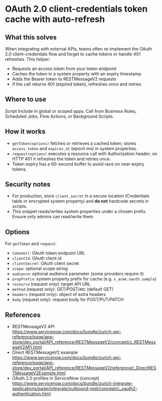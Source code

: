 # OAuth 2.0 client-credentials token cache with auto-refresh

## What this solves
When integrating with external APIs, teams often re-implement the OAuth 2.0 client-credentials flow and forget to cache tokens or handle 401 refreshes. This helper:
- Requests an access token from your token endpoint
- Caches the token in a system property with an expiry timestamp
- Adds the Bearer token to RESTMessageV2 requests
- If the call returns 401 (expired token), refreshes once and retries

## Where to use
Script Include in global or scoped apps. Call from Business Rules, Scheduled Jobs, Flow Actions, or Background Scripts.

## How it works
- `getToken(options)` fetches or retrieves a cached token; stores `access_token` and `expires_at` (epoch ms) in system properties.
- `request(options)` executes a resource call with Authorization header; on HTTP 401 it refreshes the token and retries once.
- Token expiry has a 60-second buffer to avoid race on near-expiry tokens.

## Security notes
- For production, store `client_secret` in a secure location (Credentials table or encrypted system property) and **do not** hardcode secrets in scripts.
- This snippet reads/writes system properties under a chosen prefix. Ensure only admins can read/write them.

## Options
For `getToken` and `request`:
- `tokenUrl`: OAuth token endpoint URL
- `clientId`: OAuth client id
- `clientSecret`: OAuth client secret
- `scope`: optional scope string
- `audience`: optional audience parameter (some providers require it)
- `propPrefix`: system property prefix for cache (e.g. `x_acme.oauth.sample`)
- `resource` (request only): target API URL
- `method` (request only): GET/POST/etc (default GET)
- `headers` (request only): object of extra headers
- `body` (request only): request body for POST/PUT/PATCH

## References
- RESTMessageV2 API  
  https://www.servicenow.com/docs/bundle/zurich-api-reference/page/app-store/dev_portal/API_reference/RESTMessageV2/concept/c_RESTMessageV2API.html
- Direct RESTMessageV2 example  
  https://www.servicenow.com/docs/bundle/zurich-api-reference/page/app-store/dev_portal/API_reference/RESTMessageV2/reference/r_DirectRESTMessageV2Example.html
- OAuth 2.0 profiles in ServiceNow (concept)  
  https://www.servicenow.com/docs/bundle/zurich-integrate-applications/page/integrate/outbound-rest/concept/c_oauth2-authentication.html
